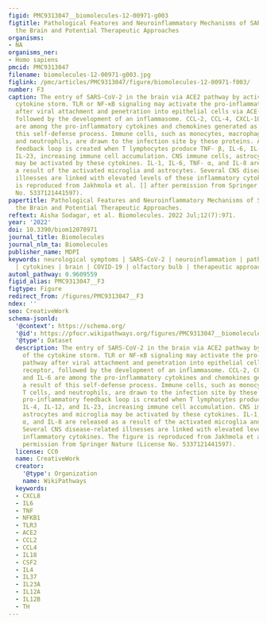 ```yaml
---
figid: PMC9313047__biomolecules-12-00971-g003
figtitle: Pathological Features and Neuroinflammatory Mechanisms of SARS-CoV-2 in
  the Brain and Potential Therapeutic Approaches
organisms:
- NA
organisms_ner:
- Homo sapiens
pmcid: PMC9313047
filename: biomolecules-12-00971-g003.jpg
figlink: /pmc/articles/PMC9313047/figure/biomolecules-12-00971-f003/
number: F3
caption: The entry of SARS-CoV-2 in the brain via ACE2 pathway by activation of the
  cytokine storm. TLR or NF-κB signaling may activate the pro-inflammatory pathway
  after viral attachment and penetration into epithelial cells via ACE-2 receptor,
  followed by the development of an inflammasome. CCL-2, CCL-4, CXCL-10, and IL-6
  are among the pro-inflammatory cytokines and chemokines generated as a result of
  this self-defense process. Immune cells, such as monocytes, macrophages, T cells,
  and neutrophils, are drawn to the infection site by these proteins. A pro-inflammatory
  feedback loop is created when T lymphocytes produce TNF- β, IL-6, IL-4, IL-12, and
  IL-23, increasing immune cell accumulation. CNS immune cells, astrocytes and microglia
  may be activated by these cytokines. IL-1, IL-6, TNF- α, and IL-8 are released as
  a result of the activated microglia and astrocytes. Several CNS disease-related
  illnesses are linked with elevated levels of these inflammatory cytokines. The figure
  is reproduced from Jakhmola et al. [] after permission from Springer Nature (License
  No. 5337121441597).
papertitle: Pathological Features and Neuroinflammatory Mechanisms of SARS-CoV-2 in
  the Brain and Potential Therapeutic Approaches.
reftext: Aisha Sodagar, et al. Biomolecules. 2022 Jul;12(7):971.
year: '2022'
doi: 10.3390/biom12070971
journal_title: Biomolecules
journal_nlm_ta: Biomolecules
publisher_name: MDPI
keywords: neurological symptoms | SARS-CoV-2 | neuroinflammation | pathological feathers
  | cytokines | brain | COVID-19 | olfactory bulb | therapeutic approaches
automl_pathway: 0.9609559
figid_alias: PMC9313047__F3
figtype: Figure
redirect_from: /figures/PMC9313047__F3
ndex: ''
seo: CreativeWork
schema-jsonld:
  '@context': https://schema.org/
  '@id': https://pfocr.wikipathways.org/figures/PMC9313047__biomolecules-12-00971-g003.html
  '@type': Dataset
  description: The entry of SARS-CoV-2 in the brain via ACE2 pathway by activation
    of the cytokine storm. TLR or NF-κB signaling may activate the pro-inflammatory
    pathway after viral attachment and penetration into epithelial cells via ACE-2
    receptor, followed by the development of an inflammasome. CCL-2, CCL-4, CXCL-10,
    and IL-6 are among the pro-inflammatory cytokines and chemokines generated as
    a result of this self-defense process. Immune cells, such as monocytes, macrophages,
    T cells, and neutrophils, are drawn to the infection site by these proteins. A
    pro-inflammatory feedback loop is created when T lymphocytes produce TNF- β, IL-6,
    IL-4, IL-12, and IL-23, increasing immune cell accumulation. CNS immune cells,
    astrocytes and microglia may be activated by these cytokines. IL-1, IL-6, TNF-
    α, and IL-8 are released as a result of the activated microglia and astrocytes.
    Several CNS disease-related illnesses are linked with elevated levels of these
    inflammatory cytokines. The figure is reproduced from Jakhmola et al. [] after
    permission from Springer Nature (License No. 5337121441597).
  license: CC0
  name: CreativeWork
  creator:
    '@type': Organization
    name: WikiPathways
  keywords:
  - CXCL8
  - IL6
  - TNF
  - NFKB1
  - TLR3
  - ACE2
  - CCL2
  - CCL4
  - IL18
  - CSF2
  - IL4
  - IL37
  - IL23A
  - IL12A
  - IL12B
  - TH
---
```

